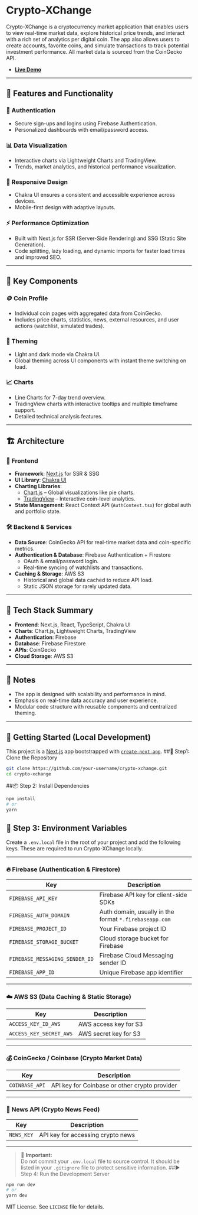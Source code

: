 # Crypto-XChange

Crypto-XChange is a cryptocurrency market application that enables users to view real-time market data, explore historical price trends, and interact with a rich set of analytics per digital coin. The app also allows users to create accounts, favorite coins, and simulate transactions to track potential investment performance. All market data is sourced from the CoinGecko API.

- **[Live Demo](https://crypto-xchange.netlify.app/)**  

---

## 🚀 Features and Functionality

### 🔐 Authentication
- Secure sign-ups and logins using Firebase Authentication.
- Personalized dashboards with email/password access.

### 📊 Data Visualization
- Interactive charts via Lightweight Charts and TradingView.
- Trends, market analytics, and historical performance visualization.

### 📱 Responsive Design
- Chakra UI ensures a consistent and accessible experience across devices.
- Mobile-first design with adaptive layouts.

### ⚡ Performance Optimization
- Built with Next.js for SSR (Server-Side Rendering) and SSG (Static Site Generation).
- Code splitting, lazy loading, and dynamic imports for faster load times and improved SEO.

---

## 🧩 Key Components

### 🪙 Coin Profile
- Individual coin pages with aggregated data from CoinGecko.
- Includes price charts, statistics, news, external resources, and user actions (watchlist, simulated trades).

### 🎨 Theming
- Light and dark mode via Chakra UI.
- Global theming across UI components with instant theme switching on load.

### 📈 Charts
- Line Charts for 7-day trend overview.
- TradingView charts with interactive tooltips and multiple timeframe support.
- Detailed technical analysis features.

---

## 🏗️ Architecture

### 🔧 Frontend

- **Framework**: [Next.js](https://nextjs.org/) for SSR & SSG
- **UI Library**: [Chakra UI](https://chakra-ui.com/)
- **Charting Libraries**:
  - [Chart.js](https://www.chartjs.org/) – Global visualizations like pie charts.
  - [TradingView](https://www.tradingview.com/widget/) – Interactive coin-level analytics.
- **State Management**: React Context API (`AuthContext.tsx`) for global auth and portfolio state.

### 🛠 Backend & Services

- **Data Source**: CoinGecko API for real-time market data and coin-specific metrics.
- **Authentication & Database**: Firebase Authentication + Firestore
  - OAuth & email/password login.
  - Real-time syncing of watchlists and transactions.
- **Caching & Storage**: AWS S3
  - Historical and global data cached to reduce API load.
  - Static JSON storage for rarely updated data.

---

## 📂 Tech Stack Summary

- **Frontend**: Next.js, React, TypeScript, Chakra UI
- **Charts**: Chart.js, Lightweight Charts, TradingView
- **Authentication**: Firebase
- **Database**: Firebase Firestore
- **APIs**: CoinGecko
- **Cloud Storage**: AWS S3

---

## 📌 Notes

- The app is designed with scalability and performance in mind.
- Emphasis on real-time data accuracy and user experience.
- Modular code structure with reusable components and centralized theming.

---

## 🧪 Getting Started (Local Development)

This project is a [Next.js](https://nextjs.org/) app bootstrapped with [`create-next-app`](https://github.com/vercel/next.js/tree/canary/packages/create-next-app).
##🔧 Step1: Clone the Repository
```bash
git clone https://github.com/your-username/crypto-xchange.git
cd crypto-xchange
```
##📦 Step 2: Install Dependencies
```bash
npm install
# or
yarn
```
## 🔐 Step 3: Environment Variables

Create a `.env.local` file in the root of your project and add the following keys. These are required to run Crypto-XChange locally.

---

### 🔥 Firebase (Authentication & Firestore)

| Key                        | Description                                   |
|---------------------------|-----------------------------------------------|
| `FIREBASE_API_KEY`        | Firebase API key for client-side SDKs         |
| `FIREBASE_AUTH_DOMAIN`    | Auth domain, usually in the format `*.firebaseapp.com` |
| `FIREBASE_PROJECT_ID`     | Your Firebase project ID                      |
| `FIREBASE_STORAGE_BUCKET` | Cloud storage bucket for Firebase             |
| `FIREBASE_MESSAGING_SENDER_ID` | Firebase Cloud Messaging sender ID       |
| `FIREBASE_APP_ID`         | Unique Firebase app identifier                |

---

### ☁️ AWS S3 (Data Caching & Static Storage)

| Key                     | Description                            |
|------------------------|----------------------------------------|
| `ACCESS_KEY_ID_AWS`    | AWS access key for S3                  |
| `ACCESS_KEY_SECRET_AWS`| AWS secret key for S3                  |

---

### 💰 CoinGecko / Coinbase (Crypto Market Data)

| Key            | Description                            |
|----------------|----------------------------------------|
| `COINBASE_API` | API key for Coinbase or other crypto provider |

---

### 📰 News API (Crypto News Feed)

| Key        | Description                        |
|------------|------------------------------------|
| `NEWS_KEY` | API key for accessing crypto news  |

---

> 🛑 **Important:**  
> Do not commit your `.env.local` file to source control. It should be listed in your `.gitignore` file to protect sensitive information.
##▶️ Step 4: Run the Development Server
```bash
npm run dev
# or
yarn dev
```

MIT License. See `LICENSE` file for details.



